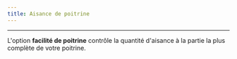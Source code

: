```yaml
---
title: Aisance de poitrine
---
```


***

L'option **facilité de poitrine** contrôle la quantité d'aisance à la partie la plus complète de votre poitrine.

